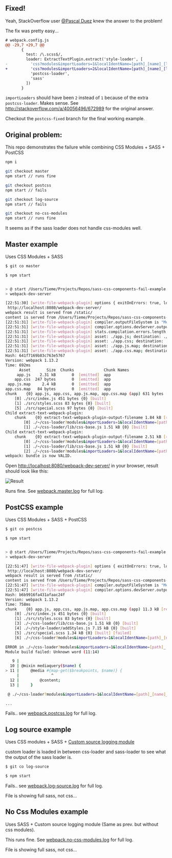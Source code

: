 ## Fixed!

Yeah, StackOverflow user [@Pascal Duez](http://stackoverflow.com/users/3852008/pascal-duez) knew the answer to the problem!

The fix was pretty easy...

```diff
# webpack.config.js
@@ -29,7 +29,7 @@
       {
         test: /\.scss$/,
         loader: ExtractTextPlugin.extract('style-loader', [
-          'css?modules&importLoaders=1&localIdentName=[path]_[name]_[local]',
+          'css?modules&importLoaders=2&localIdentName=[path]_[name]_[local]',
           'postcss-loader',
           'sass'
         ])
       }
```

`importLoaders` should have been `2` instead of `1` because of the extra `postcss-loader`. Makes sense.
See http://stackoverflow.com/a/40056496/672989 for the original answer.

Checkout the `postcss-fixed` branch for the final working example.

## Original problem:

This repo demonstrates the failure while combining CSS Modules + SASS + PostCSS

```sh
npm i

git checkout master
npm start // runs fine

git checkout postcss
npm start // fails

git checkout log-source
npm start // fails

git checkout no-css-modules
npm start // runs fine
```

It seems as if the sass loader does not handle css-modules well.

## Master example

Uses CSS Modules + SASS

```sh
$ git co master

$ npm start


> @ start /Users/Tieme/Projects/Repos/sass-css-components-fail-example
> webpack-dev-server

[22:51:30] [write-file-webpack-plugin] options { exitOnErrors: true, log: true, test: null, useHashIndex: true }
 http://localhost:8080/webpack-dev-server/
webpack result is served from /static/
content is served from /Users/Tieme/Projects/Repos/sass-css-components-fail-example
[22:51:31] [write-file-webpack-plugin] compiler.outputFileSystem is "MemoryFileSystem".
[22:51:31] [write-file-webpack-plugin] compiler.options.devServer.outputPath is "/Users/Tieme/Projects/Repos/sass-css-components-fail-example/static".
[22:51:31] [write-file-webpack-plugin] stats.compilation.errors.length is "0".
[22:51:31] [write-file-webpack-plugin] asset: ./app.js; destination: ./static/app.js [written] (2.26 KB)
[22:51:31] [write-file-webpack-plugin] asset: ./app.css; destination: ./static/app.css [written] (247 B)
[22:51:31] [write-file-webpack-plugin] asset: ./app.js.map; destination: ./static/app.js.map [written] (2.35 KB)
[22:51:31] [write-file-webpack-plugin] asset: ./app.css.map; destination: ./static/app.css.map [written] (84 B)
Hash: 641f7169b83c763e5767
Version: webpack 1.13.2
Time: 692ms
      Asset       Size  Chunks             Chunk Names
     app.js    2.31 kB       0  [emitted]  app
    app.css  247 bytes       0  [emitted]  app
 app.js.map     2.4 kB       0  [emitted]  app
app.css.map   84 bytes       0  [emitted]  app
chunk    {0} app.js, app.css, app.js.map, app.css.map (app) 631 bytes [rendered]
    [0] ./src/index.js 451 bytes {0} [built]
    [1] ./src/styles.scss 83 bytes {0} [built]
    [5] ./src/special.scss 97 bytes {0} [built]
Child extract-text-webpack-plugin:
    chunk    {0} extract-text-webpack-plugin-output-filename 1.84 kB [rendered]
        [0] ./~/css-loader?modules&importLoaders=1&localIdentName=[path]_[name]_[local]!./~/sass-loader!./src/styles.scss 334 bytes {0} [built]
        [1] ./~/css-loader/lib/css-base.js 1.51 kB {0} [built]
Child extract-text-webpack-plugin:
    chunk    {0} extract-text-webpack-plugin-output-filename 2.51 kB [rendered]
        [0] ./~/css-loader?modules&importLoaders=1&localIdentName=[path]_[name]_[local]!./~/sass-loader!./src/special.scss 666 bytes {0} [built]
        [1] ./~/css-loader/lib/css-base.js 1.51 kB {0} [built]
        [2] ./~/css-loader?modules&importLoaders=1&localIdentName=[path]_[name]_[local]!./~/sass-loader!./src/styles.scss 334 bytes {0} [built]
webpack: bundle is now VALID.
```

Open [http://localhost:8080/webpack-dev-server/](http://localhost:8080/webpack-dev-server/) in your browser, result should look like this:

![Result](http://i.imgur.com/PQwBbkD.png)

Runs fine. See [webpack.master.log](https://github.com/tiemevanveen/sass-css-components-fail-example/blob/master/webpack.master.log) for full log.

## PostCSS example

Uses CSS Modules + SASS + PostCSS

```sh
$ git co postcss

$ npm start


> @ start /Users/Tieme/Projects/Repos/sass-css-components-fail-example
> webpack-dev-server

[22:51:47] [write-file-webpack-plugin] options { exitOnErrors: true, log: true, test: null, useHashIndex: true }
 http://localhost:8080/webpack-dev-server/
webpack result is served from /static/
content is served from /Users/Tieme/Projects/Repos/sass-css-components-fail-example
[22:51:47] [write-file-webpack-plugin] compiler.outputFileSystem is "MemoryFileSystem".
[22:51:47] [write-file-webpack-plugin] compiler.options.devServer.outputPath is "/Users/Tieme/Projects/Repos/sass-css-components-fail-example/static".
Hash: b6b9916fa431afaac24f
Version: webpack 1.13.2
Time: 758ms
chunk    {0} app.js, app.css, app.js.map, app.css.map (app) 11.3 kB [rendered]
    [0] ./src/index.js 451 bytes {0} [built]
    [1] ./src/styles.scss 83 bytes {0} [built]
    [3] ./~/css-loader/lib/css-base.js 1.51 kB {0} [built]
    [4] ./~/style-loader/addStyles.js 7.15 kB {0} [built]
    [5] ./src/special.scss 1.34 kB {0} [built] [failed]
    [6] ./~/css-loader?modules&importLoaders=1&localIdentName=[path]_[name]_[local]!./~/postcss-loader!./~/sass-loader!./src/special.scss 718 bytes {0} [built] [1 error]

ERROR in ./~/css-loader?modules&importLoaders=1&localIdentName=[path]_[name]_[local]!./~/postcss-loader!./src/styles.scss
Module build failed: Unknown word (11:14)

   9 |
  10 | @mixin mediaquery($name) {
> 11 |     @media #{map-get($breakpoints, $name)} {
     |              ^
  12 |         @content;
  13 |     }

 @ ./~/css-loader?modules&importLoaders=1&localIdentName=[path]_[name]_[local]!./~/postcss-loader!./~/sass-loader!./src/special.scss 3:10-177 10:28-195

...

 ```
Fails.. see [webpack.postcss.log](https://github.com/tiemevanveen/sass-css-components-fail-example/blob/master/webpack.postcss.log) for full log.

## Log source example

Uses CSS modules + SASS + [Custom source logging module](https://github.com/tiemevanveen/sass-css-components-fail-example/blob/master/loaders/log-source-loader.js)

custom loader is loaded in between css-loader and sass-loader to see what the output of the sass loader is.

```sh
$ git co log-source

$ npm start
```

Fails.. see [webpack.log-source.log](https://github.com/tiemevanveen/sass-css-components-fail-example/blob/master/webpack.log-source.log) for full log.

File is showing full sass, not css...

## No Css Modules example

Uses SASS + Custom source logging module (Same as prev. but without css modules).

This runs fine. See [webpack.no-css-modules.log](https://github.com/tiemevanveen/sass-css-components-fail-example/blob/master/webpack.no-css-modules.log) for full log.

File is showing full sass, not css...


